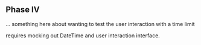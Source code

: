## Phase IV

... something here about wanting to test the user interaction with a time limit

requires mocking out DateTime and user interaction interface.